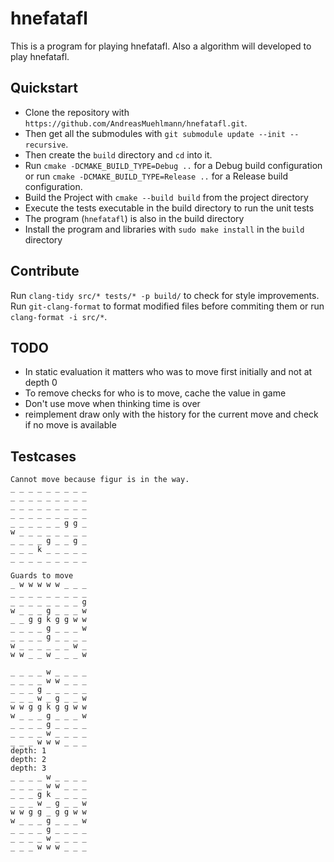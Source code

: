 # hnefatafl

This is a program for playing hnefatafl. Also a algorithm will developed to play hnefatafl.

## Quickstart

- Clone the repository with `https://github.com/AndreasMuehlmann/hnefatafl.git`.
- Then get all the submodules with `git submodule update --init --recursive`.
- Then create the `build` directory and `cd` into it.
- Run `cmake -DCMAKE_BUILD_TYPE=Debug ..` for a Debug build configuration or run `cmake -DCMAKE_BUILD_TYPE=Release ..`
    for a Release build configuration.
- Build the Project with `cmake --build build` from the project directory
- Execute the tests executable in the build directory to run the unit tests
- The program (`hnefatafl`) is also in the build directory
- Install the program and libraries with `sudo make install` in the `build` directory

## Contribute

Run `clang-tidy src/* tests/* -p build/` to check for style improvements.
Run `git-clang-format` to format modified files before commiting them or run `clang-format -i src/*`.

## TODO

- In static evaluation it matters who was to move first initially and not at depth 0  
- To remove checks for who is to move, cache the value in game
- Don't use move when thinking time is over
- reimplement draw only with the history for the current move and check if no move is available


## Testcases

```
Cannot move because figur is in the way.
_ _ _ _ _ _ _ _ _ 
_ _ _ _ _ _ _ _ _ 
_ _ _ _ _ _ _ _ _ 
_ _ _ _ _ _ _ _ _ 
_ _ _ _ _ _ g g _ 
w _ _ _ _ _ _ _ _ 
_ _ _ _ g _ _ g _ 
_ _ _ k _ _ _ _ _ 
_ _ _ _ _ _ _ _ _ 
```


```
Guards to move
_ w w w w w _ _ _ 
_ _ _ _ _ _ _ _ _ 
_ _ _ _ _ _ _ _ g 
w _ _ _ g _ _ _ w 
_ _ g g k g g w w 
_ _ _ _ g _ _ _ w 
_ _ _ _ g _ _ _ _ 
w _ _ _ _ _ _ w _ 
w w _ _ w _ _ _ w 
```
```
_ _ _ _ w _ _ _ _
_ _ _ _ w w _ _ _
_ _ _ g _ _ _ _ _
_ _ _ w _ g _ _ w
w w g g k g g w w
w _ _ _ g _ _ _ w
_ _ _ _ g _ _ _ _
_ _ _ _ w _ _ _ _
_ _ _ w w w _ _ _
depth: 1
depth: 2
depth: 3
_ _ _ _ w _ _ _ _
_ _ _ _ w w _ _ _
_ _ _ g k _ _ _ _
_ _ _ w _ g _ _ w
w w g g _ g g w w
w _ _ _ g _ _ _ w
_ _ _ _ g _ _ _ _
_ _ _ _ w _ _ _ _
_ _ _ w w w _ _ _
```
